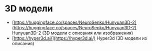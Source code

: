 # 3D модели

- [https://huggingface.co/spaces/NeuroSenko/Hunyuan3D-2](https://huggingface.co/spaces/NeuroSenko/Hunyuan3D-2) Hunyuan3D-2 (3D модели с описания или изображения)
- [https://hyper3d.ai/](https://hyper3d.ai/) Hyper3d (3D модели из описания)
